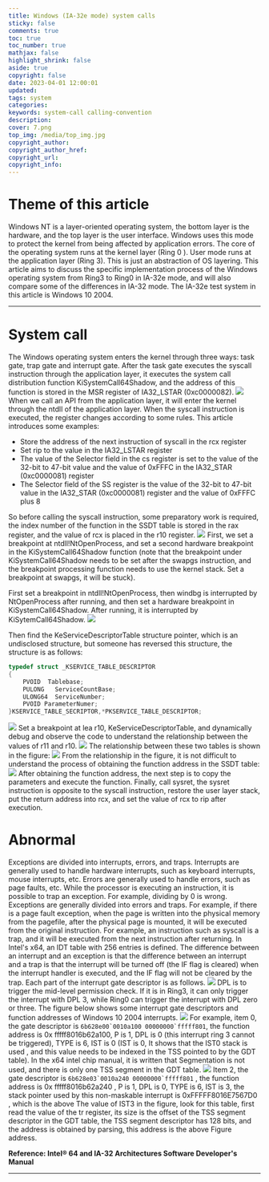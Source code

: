 ```yaml
---
title: Windows (IA-32e mode) system calls
sticky: false
comments: true
toc: true
toc_number: true
mathjax: false
highlight_shrink: false
aside: true
copyright: false
date: 2023-04-01 12:00:01
updated:
tags: system
categories:
keywords: system-call calling-convention
description:
cover: 7.png
top_img: /media/top_img.jpg
copyright_author:
copyright_author_href:
copyright_url:
copyright_info:
---
```


# Theme of this article
Windows NT is a layer-oriented operating system, the bottom layer is the hardware, and the top layer is the user interface. Windows uses this mode to protect the kernel from being affected by application errors. The core of the operating system runs at the kernel layer (Ring 0 ). User mode runs at the application layer (Ring 3). This is just an abstraction of OS layering. This article aims to discuss the specific implementation process of the Windows operating system from Ring3 to Ring0 in IA-32e mode, and will also compare some of the differences in IA-32 mode. The IA-32e test system in this article is Windows 10 2004.

---

# System call
The Windows operating system enters the kernel through three ways: task gate, trap gate and interrupt gate. After the task gate executes the syscall instruction through the application layer, it executes the system call distribution function KiSystemCall64Shadow, and the address of this function is stored in the MSR register of IA32_LSTAR (0xc0000082).
![](1.png)
When we call an API from the application layer, it will enter the kernel through the ntdll of the application layer. When the syscall instruction is executed, the register changes according to some rules. This article introduces some examples:

- Store the address of the next instruction of syscall in the rcx register
- Set rip to the value in the IA32_LSTAR register
- The value of the Selector field in the cs register is set to the value of the 32-bit to 47-bit value and the value of 0xFFFC in the IA32_STAR (0xc0000081) register
- The Selector field of the SS register is the value of the 32-bit to 47-bit value in the IA32_STAR (0xc0000081) register and the value of 0xFFFC plus 8

So before calling the syscall instruction, some preparatory work is required, the index number of the function in the SSDT table is stored in the rax register, and the value of rcx is placed in the r10 register.
![](2.png)
 First, we set a breakpoint at ntdll!NtOpenProcess, and set a second hardware breakpoint in the KiSystemCall64Shadow function (note that the breakpoint under KiSystemCall64Shadow needs to be set after the swapgs instruction, and the breakpoint processing function needs to use the kernel stack. Set a breakpoint at swapgs, it will be stuck).

First set a breakpoint in ntdll!NtOpenProcess, then windbg is interrupted by NtOpenProcess after running, and then set a hardware breakpoint in KiSystemCall64Shadow. After running, it is interrupted by KiSytemCall64Shadow.
![](3.png)

Then find the KeServiceDescriptorTable structure pointer, which is an undisclosed structure, but someone has reversed this structure, the structure is as follows:
```c
typedef struct _KSERVICE_TABLE_DESCRIPTOR
{
    PVOID  Tablebase;
    PULONG   ServiceCountBase;
    ULONG64  ServiceNumber;
    PVOID ParameterNumer;
}KSERVICE_TABLE_SECRIPTOR,*PKSERVICE_TABLE_DESCRIPTOR;
```
![](4.png)
Set a breakpoint at lea r10, KeServiceDescriptorTable, and dynamically debug and observe the code to understand the relationship between the values ​​of r11 and r10.
![](5.png)
The relationship between these two tables is shown in the figure:
![](6.png)
From the relationship in the figure, it is not difficult to understand the process of obtaining the function address in the SSDT table:
![](7.png)
After obtaining the function address, the next step is to copy the parameters and execute the function. Finally, call sysret, the sysret instruction is opposite to the syscall instruction, restore the user layer stack, put the return address into rcx, and set the value of rcx to rip after execution.

# Abnormal
Exceptions are divided into interrupts, errors, and traps. Interrupts are generally used to handle hardware interrupts, such as keyboard interrupts, mouse interrupts, etc. Errors are generally used to handle errors, such as page faults, etc.
While the processor is executing an instruction, it is possible to trap an exception. For example, dividing by 0 is wrong. Exceptions are generally divided into errors and traps. For example, if there is a page fault exception, when the page is written into the physical memory from the pagefile, after the physical page is mounted, it will be executed from the original instruction. For example, an instruction such as syscall is a trap, and it will be executed from the next instruction after returning. In Intel's x64, an IDT table with 256 entries is defined. The difference between an interrupt and an exception is that the difference between an interrupt and a trap is that the interrupt will be turned off (the IF flag is cleared) when the interrupt handler is executed, and the IF flag will not be cleared by the trap. Each part of the interrupt gate descriptor is as follows.
![](8.png)
DPL is to trigger the mid-level permission check. If it is in Ring3, it can only trigger the interrupt with DPL 3, while Ring0 can trigger the interrupt with DPL zero or three.
The figure below shows some interrupt gate descriptors and function addresses of Windows 10 2004 interrupts.
![](9.png)
 For example, item 0, the gate descriptor is ```6b628e00`0010a100 00000000`fffff801```, the function address is 0x fffff8016b62a100, P is 1, DPL is 0 (this interrupt ring 3 cannot be triggered), TYPE is 6, IST is 0 (IST is 0, It shows that the IST0 stack is used , and this value needs to be indexed in the TSS pointed to by the GDT table). In the x64 intel chip manual, it is written that Segmentation is not used, and there is only one TSS segment in the GDT table.
![](10.png)
Item 2, the gate descriptor is ```6b628e03`0010a240 00000000`fffff801``` , the function address is 0x fffff8016b62a240 , P is 1, DPL is 0, TYPE is 6, IST is 3, the stack pointer used by this non-maskable interrupt is 0xFFFFF8016E7567D0 , which is the above The value of IST3 in the figure, look for this table, first read the value of the tr register, its size is the offset of the TSS segment descriptor in the GDT table, the TSS segment descriptor has 128 bits, and the address is obtained by parsing, this address is the above Figure address.

**Reference:  Intel® 64 and IA-32 Architectures Software Developer's Manual**

---
